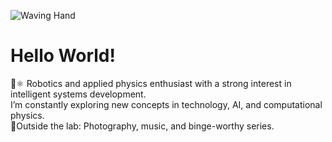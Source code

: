 ![Waving Hand](https://media.giphy.com/media/hvRJCLFzcasrR4ia7z/giphy.gif)

# Hello World!
🤖⚛️
Robotics and applied physics enthusiast with a strong interest in intelligent systems development.  
I’m constantly exploring new concepts in technology, AI, and computational physics.  
🔬Outside the lab: Photography, music, and binge-worthy series.

